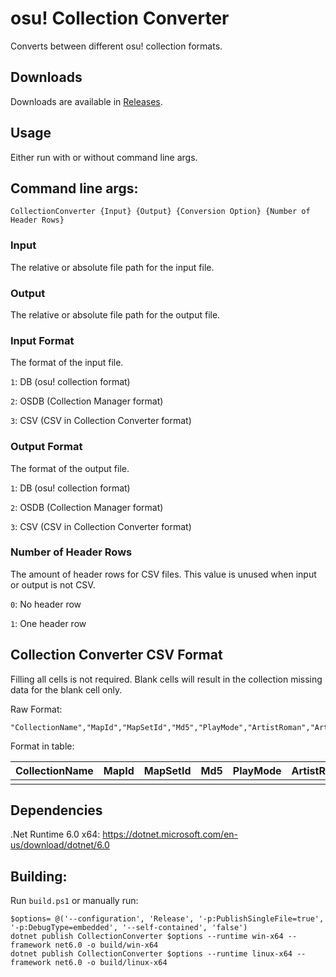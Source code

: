 # osu! Collection Converter

Converts between different osu! collection formats.

## Downloads

Downloads are available in [Releases](https://github.com/Kuuuube/osu_CollectionConverter/releases).

## Usage

Either run with or without command line args.

## Command line args:

```
CollectionConverter {Input} {Output} {Conversion Option} {Number of Header Rows}
```

### Input

The relative or absolute file path for the input file.

### Output

The relative or absolute file path for the output file.

### Input Format

The format of the input file.

`1`: DB (osu! collection format)

`2`: OSDB (Collection Manager format)

`3`: CSV (CSV in Collection Converter format)

### Output Format

The format of the output file.

`1`: DB (osu! collection format)

`2`: OSDB (Collection Manager format)

`3`: CSV (CSV in Collection Converter format)

### Number of Header Rows

The amount of header rows for CSV files. This value is unused when input or output is not CSV.

`0`: No header row

`1`: One header row

## Collection Converter CSV Format

Filling all cells is not required. Blank cells will result in the collection missing data for the blank cell only.

Raw Format:

```
"CollectionName","MapId","MapSetId","Md5","PlayMode","ArtistRoman","ArtistUnicode","TitleRoman","TitleUnicode","DiffName","StarsNomod"
```

Format in table:

| CollectionName | MapId	| MapSetId	| Md5	| PlayMode	| ArtistRoman	| ArtistUnicode	| TitleRoman	| TitleUnicode	| DiffName	| StarsNomod |
| :------------- | :------- | :-------- | ----: |---------: |-------------: |-------------: |-------------: |-------------: |---------: |----------: |
|                |          |           |       |           |               |               |               |               |           |            |

## Dependencies

.Net Runtime 6.0 x64: https://dotnet.microsoft.com/en-us/download/dotnet/6.0

## Building:

Run `build.ps1` or manually run:

```
$options= @('--configuration', 'Release', '-p:PublishSingleFile=true', '-p:DebugType=embedded', '--self-contained', 'false')
dotnet publish CollectionConverter $options --runtime win-x64 --framework net6.0 -o build/win-x64
dotnet publish CollectionConverter $options --runtime linux-x64 --framework net6.0 -o build/linux-x64
```